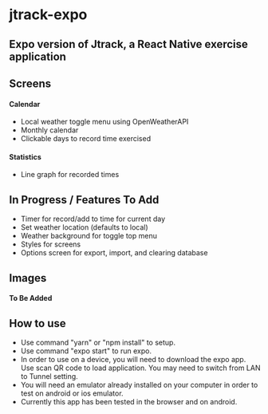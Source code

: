 # jtrack-expo
Expo version of Jtrack, a React Native exercise application
--- 
## Screens

#### Calendar
- Local weather toggle menu using OpenWeatherAPI
- Monthly calendar
- Clickable days to record time exercised

#### Statistics
- Line graph for recorded times

## In Progress / Features To Add
- Timer for record/add to time for current day
- Set weather location (defaults to local)
- Weather background for toggle top menu
- Styles for screens
- Options screen for export, import, and clearing database

## Images

#### To Be Added

## How to use

- Use command "yarn" or "npm install" to setup.
- Use command "expo start" to run expo.
- In order to use on a device, you will need to download the expo app. Use scan QR code to load application. You may need to switch from LAN to Tunnel setting.
- You will need an emulator already installed on your computer in order to test on android or ios emulator.
- Currently this app has been tested in the browser and on android.

